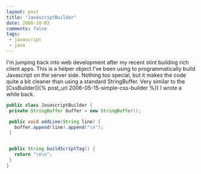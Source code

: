```yaml
---
layout: post
title: "JavascriptBuilder"
date: 2006-10-03
comments: false
tags:
 - javascript
 - java
---
```


I'm jumping back into web development after my recent stint building rich client apps. This is a helper object I've been using to programmatically build Javascript on the server side. Nothing too special, but it makes the code quite a bit cleaner than using a standard StringBuffer. Very similar to the [CssBuilder]({% post_url 2006-05-15-simple-css-builder %}) I wrote a while back.



```java
public class JavascriptBuilder {
 private StringBuffer buffer = new StringBuffer();

 public void addLine(String line) {
   buffer.append(line).append("\n");
 }


 public String buildScriptTag() {
   return "\n\n";
 }
}

```
